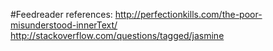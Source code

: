 #Feedreader references:
http://perfectionkills.com/the-poor-misunderstood-innerText/<br>
http://stackoverflow.com/questions/tagged/jasmine
